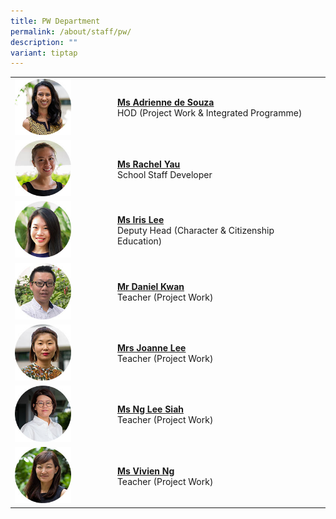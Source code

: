 ```yaml
---
title: PW Department
permalink: /about/staff/pw/
description: ""
variant: tiptap
---
```

<table style="minWidth: 50px">
<colgroup>
<col>
<col>
</colgroup>
<tbody>
<tr>
<td rowspan="1" colspan="1"><a class="isomer-image-wrapper" href="mailto:adrienne.de.souza@ejc.edu.sg"><img style="width: 60%;" height="auto" width="100%" src="/images/Staff/PW-Adrienne-de-Souza_s.jpg"></a>
</td>
<td rowspan="1" colspan="1">
<p><strong><a href="mailto:adrienne.de.souza@ejc.edu.sg" rel="noopener noreferrer nofollow" target="_blank">Ms Adrienne de Souza</a></strong> 
<br>HOD (Project Work &amp; Integrated Programme)</p>
</td>
</tr>
<tr>
<td rowspan="1" colspan="1"><a class="isomer-image-wrapper" href="mailto:rachel.yau@ejc.edu.sg"><img style="width: 60%;" height="auto" width="100%" src="/images/Staff/Sci-Rachel-Yau_s.jpg"></a>
</td>
<td rowspan="1" colspan="1">
<p><strong><a href="mailto:rachel.yau@ejc.edu.sg" rel="noopener noreferrer nofollow" target="_blank">Ms Rachel Yau</a></strong> 
<br>School Staff Developer</p>
</td>
</tr>
<tr>
<td rowspan="1" colspan="1"><a class="isomer-image-wrapper" href="mailto:iris.lee@ejc.edu.sg"><img style="width: 60%;" height="auto" width="100%" src="/images/Staff/PW-Iris-Lee_s-2.jpg"></a>
</td>
<td rowspan="1" colspan="1">
<p><strong><a href="mailto:iris.lee@ejc.edu.sg" rel="noopener noreferrer nofollow" target="_blank">Ms Iris Lee</a></strong> 
<br>Deputy Head (Character &amp; Citizenship Education)</p>
</td>
</tr>
<tr>
<td rowspan="1" colspan="1"><a class="isomer-image-wrapper" href="mailto:daniel.kwan@ejc.edu.sg"><img style="width: 60%;" height="auto" width="100%" src="/images/Staff/PW_DanielKwan_s.jpg"></a>
</td>
<td rowspan="1" colspan="1">
<p><strong><a href="mailto:daniel.kwan@ejc.edu.sg" rel="noopener noreferrer nofollow" target="_blank">Mr Daniel Kwan</a></strong> 
<br>Teacher (Project Work)</p>
</td>
</tr>
<tr>
<td rowspan="1" colspan="1"><a class="isomer-image-wrapper" href="mailto:joanne.lee@ejc.edu.sg"><img style="width: 60%;" height="auto" width="100%" src="/images/Staff/EL-Joanne-Lee_s.jpg"></a>
</td>
<td rowspan="1" colspan="1">
<p><strong><a href="mailto:joanne.lee@ejc.edu.sg" rel="noopener noreferrer nofollow" target="_blank">Mrs Joanne Lee</a></strong>
<br>Teacher (Project Work)</p>
</td>
</tr>
<tr>
<td rowspan="1" colspan="1"><a class="isomer-image-wrapper" href="mailto:ng.lee.siah@ejc.edu.sg"><img style="width: 60%;" height="auto" width="100%" src="/images/Staff/PW-Ng-Lee-Siah_s.jpg"></a>
</td>
<td rowspan="1" colspan="1">
<p><strong><a href="mailto:ng.lee.siah@ejc.edu.sg" rel="noopener noreferrer nofollow" target="_blank">Ms Ng Lee Siah</a></strong> 
<br>Teacher (Project Work)</p>
</td>
</tr>
<tr>
<td rowspan="1" colspan="1"><a class="isomer-image-wrapper" href="mailto:vivien.ng@ejc.edu.sg"><img style="width: 60%;" height="auto" width="100%" src="/images/Staff/Sci-Vivien-Ng_s.jpg"></a>
</td>
<td rowspan="1" colspan="1">
<p><strong><a href="mailto:vivien.ng@ejc.edu.sg" rel="noopener noreferrer nofollow" target="_blank">Ms Vivien Ng</a></strong> 
<br>Teacher (Project Work)</p>
</td>
</tr>
</tbody>
</table>
<p></p>
<p></p>
<p></p>
<p></p>
<p></p>
<p></p>
<p></p>